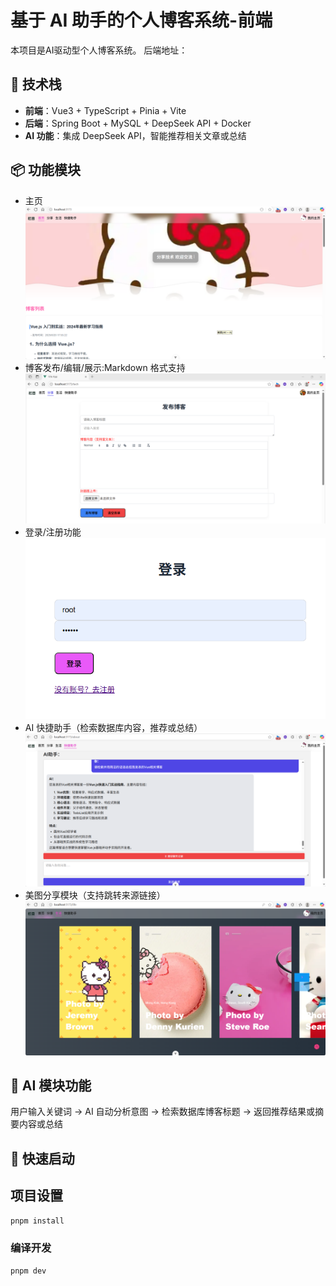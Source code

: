 # 基于 AI 助手的个人博客系统-前端

本项目是AI驱动型个人博客系统。
后端地址：

## 🔧 技术栈

- **前端**：Vue3 + TypeScript + Pinia + Vite
- **后端**：Spring Boot + MySQL + DeepSeek API + Docker
- **AI 功能**：集成 DeepSeek API，智能推荐相关文章或总结

## 📦 功能模块

- 主页
![主页](images\ce3424046938647c2c351cbc79877f8.png)
- 博客发布/编辑/展示:Markdown 格式支持
![博客](images\3c0185a3e6183675378d358e55cde88.png)
- 登录/注册功能
![登录](images\a9fc7517208c75a8d0a8a6f3c544763.png)
- AI 快捷助手（检索数据库内容，推荐或总结）
![AI](images\0ddb607450cfcd4281dbc1f6353f5a9.png)
- 美图分享模块（支持跳转来源链接）
![生活](images\fd2c09b8d53fdf942c710f248a4d6d2.png)

## 🧠 AI 模块功能

用户输入关键词 → AI 自动分析意图 → 检索数据库博客标题 → 返回推荐结果或摘要内容或总结

## 🚀 快速启动

## 项目设置

```sh
pnpm install
```

### 编译开发

```sh
pnpm dev
```
